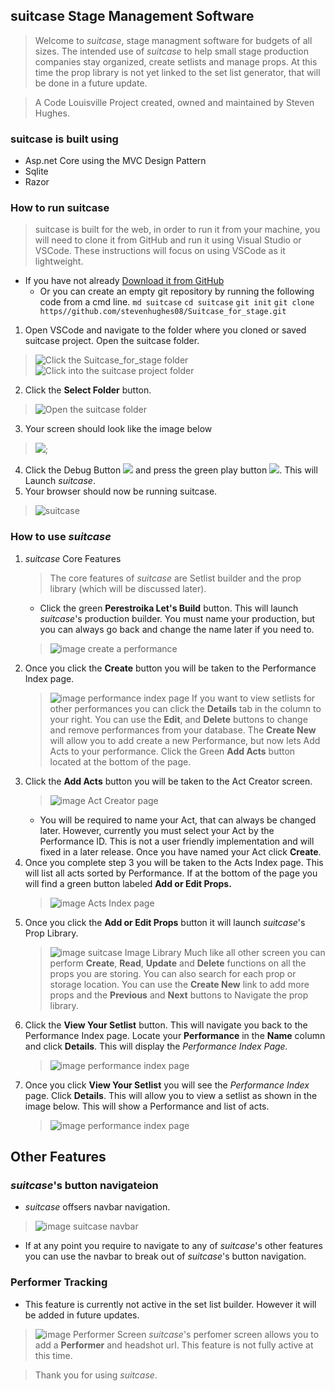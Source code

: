 ## suitcase  Stage Management Software

>Welcome to *suitcase*, stage managment software for budgets of all sizes. The intended use of *suitcase* to help small stage production companies stay organized, create setlists and manage props. At this time the prop library is not yet linked to the set list generator, that will be done in a future update.

>A Code Louisville Project  created, owned and maintained by Steven Hughes.

### suitcase is built using
 - Asp.net Core using the MVC Design Pattern
 - Sqlite
 - Razor

### How to run suitcase
> suitcase is built for the web, in order to run it from your machine, you will need to clone it from GitHub and run it using Visual Studio or VSCode. These instructions will focus on using VSCode as it lightweight.
- If you have not already  [Download it from GitHub](https//github.com/stevenhughes08/Suitcase_for_stage)
   - Or you can create an empty git repository by running the following code from a cmd line.
   `md suitcase`
   `cd suitcase`
   `git init`
   `git clone https//github.com/stevenhughes08/Suitcase_for_stage.git`

1. Open VSCode and navigate to the folder where you cloned or saved suitcase project. Open the suitcase folder.
> ![Click the Suitcase_for_stage folder](suitcase/wwwroot/images/folder1.jpg)
> ![Click into the suitcase project folder](suitcase/wwwroot/images/folder2.jpg)
2. Click the **Select Folder** button.
> ![Open the suitcase folder](suitcase/wwwroot/images/folder3.jpg)
3. Your screen should look like the image below
> ![](suitcase/wwwroot/images/startvscode1.jpg);
4. Click the Debug Button ![](suitcase/wwwroot/images/startvscode2.jpg) and press the green play button ![](wwwroot/images/startvscode3.jpg). This will Launch *suitcase*.
5. Your browser should now be running suitcase. 
> ![suitcase](suitcase/wwwroot/images/suitcase1.jpg)

### How to use *suitcase*
1. *suitcase* Core Features
   > The core features of *suitcase* are Setlist builder and the prop library (which will be discussed later). 
      - Click the green **Perestroika Let's Build** button. This will launch *suitcase*'s production builder. You must name your production, but you can always go back and change the name later if you need to. 
   > ![image create a performance](suitcase/wwwroot/images/suitcase2.jpg)
2. Once you click the **Create** button you will be taken to the Performance Index page. 
   >![image performance index page](suitcase/wwwroot/images/suitcase3.jpg) 
   >If you want to view setlists for other performances you can click the **Details** tab in the column to your right. You can use the **Edit**, and **Delete** buttons to change and remove performances from your database. The **Create New** will allow you to add create a new Performance, but now lets Add Acts to your performance. Click the Green **Add Acts** button located at the bottom of the page. 
3. Click the **Add Acts** button you will be taken to the Act Creator screen. 
   >![image Act Creator page](suitcase/wwwroot/images/suitcase4.jpg)
   - You will be required to name your Act, that can always be changed later. However, currently you must select your Act by the Performance ID. This is not a user friendly implementation and will fixed in a later release. Once you have named your Act click **Create**.
4. Once you complete step 3 you will be taken to the Acts Index page. This will list all acts sorted by Performance. If at the bottom of the page you will find a green button labeled **Add or Edit Props.**  
   >![image Acts Index page](suitcase/wwwroot/images/suitcase5.jpg)
5. Once you click the **Add or Edit Props** button it will launch *suitcase*'s Prop Library. 
   >![image suitcase Image Library](suitcase/wwwroot/images/suitcase6.jpg)
   >Much like all other screen you can perform **Create**, **Read**, **Update** and **Delete** functions on all the props you are storing. You can also search for each prop or storage location. You can use the **Create New** link to add more props and the **Previous** and **Next** buttons to Navigate the prop library.
6. Click the **View Your Setlist** button. This will navigate you back to the Performance Index page. Locate your **Performance** in the **Name** column and click **Details**. This will display the *Performance Index Page.*
    >![image performance index page](suitcase/wwwroot/images/suitcase3.jpg)
7. Once you click **View Your Setlist** you will see the *Performance Index* page. Click **Details**. This will allow you to view a setlist as shown in the image below. This will show a Performance and list of acts. 
   >![image performance index page](suitcase/wwwroot/images/suitcase7.jpg)
## Other Features
### *suitcase*'s button navigateion
 - *suitcase* offsers navbar navigation. 
  >![image  suitcase navbar](suitcase/wwwroot/images/suitcase8.jpg)
  - If at any point you require to navigate to any of *suitcase*'s other features you can use the navbar to break out of *suitcase*'s button navigation. 
  
### Performer Tracking
- This feature is currently not active in the set list builder. However it will be added in future updates. 
>![image  Performer Screen](suitcase/wwwroot/images/suitcase9.jpg)
>*suitcase*'s perfomer screen allows you to add a **Performer** and headshot url. This feature is not fully active at this time. 

>Thank you for using *suitcase*.
